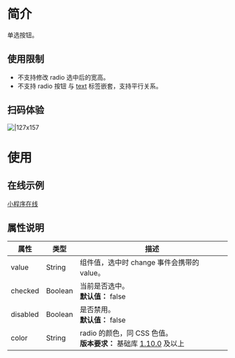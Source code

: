 # 简介

单选按钮。

## 使用限制

- 不支持修改 radio 选中后的宽高。
- 不支持 radio 按钮 与 [text](https://opendocs.alipay.com/mini/component/text) 标签嵌套，支持平行关系。

## 扫码体验

![|127x157](https://gw.alipayobjects.com/zos/skylark-tools/public/files/4b07417d74a2578ab1d5da6b5965507a.png#align=left&display=inline&height=157&margin=%5Bobject%20Object%5D&originHeight=157&originWidth=127&status=done&style=none&width=127)

# 使用

## 在线示例

[小程序在线](https://opendocs.alipay.com/openbox/mini/opendocs/basic-component?view=preview&defaultPage=pages/radio/index&defaultOpenedFiles=pages/radio/index&theme=light)

## 属性说明

| **属性** | **类型** | **描述** |
| --- | --- | --- |
| value | String | 组件值，选中时 change 事件会携带的 value。 |
| checked | Boolean | 当前是否选中。<br />**默认值：** false |
| disabled | Boolean | 是否禁用。<br />**默认值：** false |
| color | String | radio 的颜色，同 CSS 色值。<br />**版本要求：** 基础库 [1.10.0](https://opendocs.alipay.com/mini/framework/compatibility) 及以上 |
